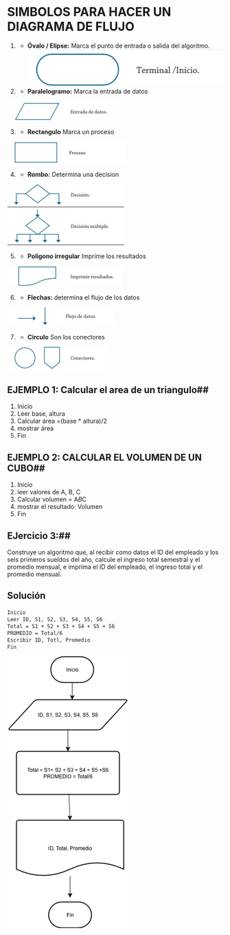 # SIMBOLOS PARA HACER UN DIAGRAMA DE FLUJO #
 1. * **Óvalo / Elipse:** Marca el punto de entrada o salida del algoritmo.
![alt text](ovalo.jpg)
 2. * **Paralelogramo:** Marca la entrada de datos 


 ![alt text](imagenesparapseudocodigo/paralelogramo.jpg)


 3. * **Rectangulo** Marca un proceso 

 ![alt text](imagenesparapseudocodigo/recangulo.jpg)


 4. * **Rombo:** Determina una decision 

 ![alt text](imagenesparapseudocodigo/Rombo.jpg)


 5. * **Poligono irregular** Imprime los resultados

![alt text](imagenesparapseudocodigo/Poligonoirregular.jpg)


6. * **Flechas:** determina el flujo de los datos


![alt text](imagenesparapseudocodigo/Flechas.jpg)


7. * **Circulo** Son los conectores


![alt text](imagenesparapseudocodigo/circulo.jpg)





## EJEMPLO 1: Calcular el area de un triangulo##


1. Inicio
2. Leer base, altura
3. Calcular área =(base * altura)/2
4. mostrar área
5. Fin 


## EJEMPLO 2: CALCULAR EL VOLUMEN DE UN CUBO##

1. Inicio
2. leer valores de A, B, C
3. Calcular volumen = A*B*C
4. mostrar el resultado: Volumen
5. Fin




## EJercicio 3:##

Construye un algoritmo que, al recibir como datos el ID del empleado y los seis primeros sueldos del año, calcule el ingreso total semestral y el promedio mensual, e imprima el ID del empleado, el ingreso total y el promedio mensual.

## Solución ##

```
Inicio
Leer ID, S1, S2, S3, S4, S5, S6
Total = S1 + S2 + S3 + S4 + S5 + S6
PROMEDIO = Total/6
Escribir ID, Totl, Promedio
Fin
```
![alt text](imagenesparapseudocodigo/Diagramaejercicio3.drawio.png)